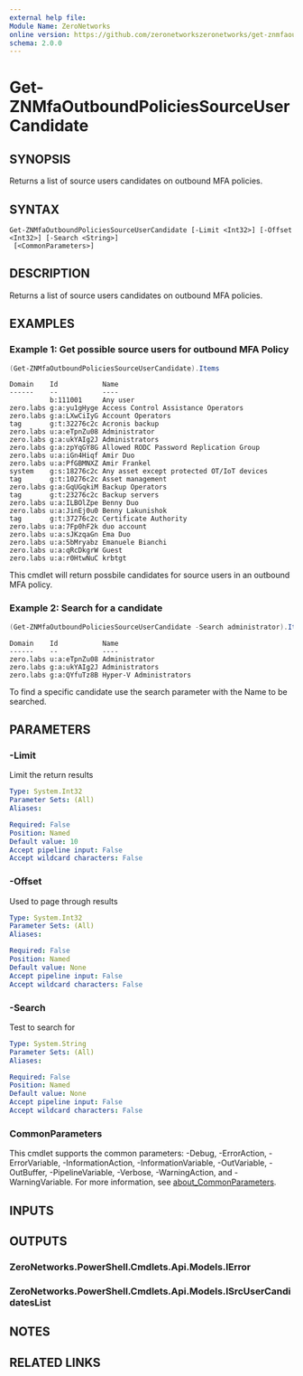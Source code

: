 ```yaml
---
external help file:
Module Name: ZeroNetworks
online version: https://github.com/zeronetworkszeronetworks/get-znmfaoutboundpoliciessourceusercandidate
schema: 2.0.0
---
```


# Get-ZNMfaOutboundPoliciesSourceUserCandidate

## SYNOPSIS
Returns a list of source users candidates on outbound MFA policies.

## SYNTAX

```
Get-ZNMfaOutboundPoliciesSourceUserCandidate [-Limit <Int32>] [-Offset <Int32>] [-Search <String>]
 [<CommonParameters>]
```

## DESCRIPTION
Returns a list of source users candidates on outbound MFA policies.

## EXAMPLES

### Example 1: Get possible source users for outbound MFA Policy
```powershell
(Get-ZNMfaOutboundPoliciesSourceUserCandidate).Items
```

```output
Domain    Id           Name
------    --           ----
          b:111001     Any user
zero.labs g:a:yu1gHyge Access Control Assistance Operators
zero.labs g:a:LXwCiIyG Account Operators
tag       g:t:32276c2c Acronis backup
zero.labs u:a:eTpnZu08 Administrator
zero.labs g:a:ukYAIg2J Administrators
zero.labs g:a:zpYqGY8G Allowed RODC Password Replication Group
zero.labs u:a:iGn4Hiqf Amir Duo
zero.labs u:a:PfGBMNXZ Amir Frankel
system    g:s:18276c2c Any asset except protected OT/IoT devices
tag       g:t:10276c2c Asset management
zero.labs g:a:GqUGqkiM Backup Operators
tag       g:t:23276c2c Backup servers
zero.labs u:a:ILBOlZpe Benny Duo
zero.labs u:a:JinEj0u0 Benny Lakunishok
tag       g:t:37276c2c Certificate Authority
zero.labs u:a:7Fp0hF2k duo account
zero.labs u:a:sJKzqaGn Ema Duo
zero.labs u:a:5bMryabz Emanuele Bianchi
zero.labs u:a:qRcDkgrW Guest
zero.labs u:a:r0HtwNuC krbtgt
```

This cmdlet will return possbile candidates for source users in an outbound MFA policy.

### Example 2: Search for a candidate
```powershell
(Get-ZNMfaOutboundPoliciesSourceUserCandidate -Search administrator).Items
```

```output
Domain    Id           Name
------    --           ----
zero.labs u:a:eTpnZu08 Administrator
zero.labs g:a:ukYAIg2J Administrators
zero.labs g:a:QYfuTz8B Hyper-V Administrators
```

To find a specific candidate use the search parameter with the Name to be searched.

## PARAMETERS

### -Limit
Limit the return results

```yaml
Type: System.Int32
Parameter Sets: (All)
Aliases:

Required: False
Position: Named
Default value: 10
Accept pipeline input: False
Accept wildcard characters: False
```

### -Offset
Used to page through results

```yaml
Type: System.Int32
Parameter Sets: (All)
Aliases:

Required: False
Position: Named
Default value: None
Accept pipeline input: False
Accept wildcard characters: False
```

### -Search
Test to search for

```yaml
Type: System.String
Parameter Sets: (All)
Aliases:

Required: False
Position: Named
Default value: None
Accept pipeline input: False
Accept wildcard characters: False
```

### CommonParameters
This cmdlet supports the common parameters: -Debug, -ErrorAction, -ErrorVariable, -InformationAction, -InformationVariable, -OutVariable, -OutBuffer, -PipelineVariable, -Verbose, -WarningAction, and -WarningVariable. For more information, see [about_CommonParameters](http://go.microsoft.com/fwlink/?LinkID=113216).

## INPUTS

## OUTPUTS

### ZeroNetworks.PowerShell.Cmdlets.Api.Models.IError

### ZeroNetworks.PowerShell.Cmdlets.Api.Models.ISrcUserCandidatesList

## NOTES

## RELATED LINKS

